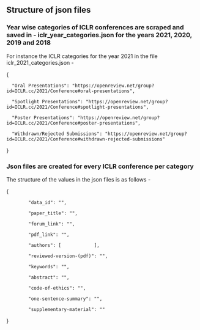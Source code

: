 ## Structure of json files 

### Year wise categories of ICLR conferences are scraped and saved in - iclr_year_categories.json for the years 2021, 2020, 2019 and 2018
For instance the ICLR categories for the year 2021 in the file iclr_2021_categories.json - 

{

      "Oral Presentations": "https://openreview.net/group?id=ICLR.cc/2021/Conference#oral-presentations",
      
      "Spotlight Presentations": "https://openreview.net/group?id=ICLR.cc/2021/Conference#spotlight-presentations",
      
      "Poster Presentations": "https://openreview.net/group?id=ICLR.cc/2021/Conference#poster-presentations",
      
      "Withdrawn/Rejected Submissions": "https://openreview.net/group?id=ICLR.cc/2021/Conference#withdrawn-rejected-submissions"

}

### Json files are created for every ICLR conference per category 
The structure of the values in the json files is as follows - 

{

            "data_id": "",
            
            "paper_title": "",

            "forum_link": "",
              
            "pdf_link": "",
            
            "authors": [            ],
            
            "reviewed-version-(pdf)": "",
            
            "keywords": "",
            
            "abstract": "",
            
            "code-of-ethics": "",
            
            "one-sentence-summary": "",
            
            "supplementary-material": ""
            
 }
